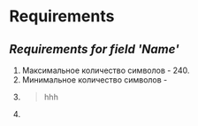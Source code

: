 # Requirements

## *Requirements for field 'Name'*
1. Максимальное количество символов - 240.
2. Минимальное количество символов - 
3. > hhh
4. 



